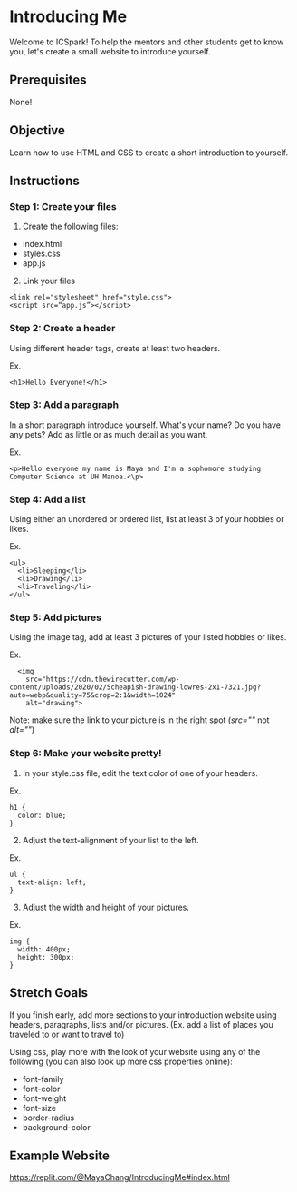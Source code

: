 # Introducing Me
Welcome to ICSpark!  To help the mentors and other students get to know you, let's create a small website to introduce yourself.

## Prerequisites
None!

## Objective
Learn how to use HTML and CSS to create a short introduction to yourself.

## Instructions
### Step 1: Create your files
1. Create the following files:
- index.html
- styles.css
- app.js

2. Link your files 
```
<link rel="stylesheet" href="style.css">
<script src=“app.js”></script>
```

### Step 2: Create a header
Using different header tags, create at least two headers.

Ex.
```
<h1>Hello Everyone!</h1>
```
### Step 3: Add a paragraph
In a short paragraph introduce yourself.  What's your name?  Do you have any pets?  Add as little or as much detail as you want.

Ex.
```
<p>Hello everyone my name is Maya and I'm a sophomore studying Computer Science at UH Manoa.<\p>
```

### Step 4: Add a list
Using either an unordered or ordered list, list at least 3 of your hobbies or likes.

Ex.
```
<ul>
  <li>Sleeping</li>
  <li>Drawing</li>
  <li>Traveling</li>
</ul>
```

### Step 5: Add pictures
Using the image tag, add at least 3 pictures of your listed hobbies or likes.

Ex.
```
  <img
    src="https://cdn.thewirecutter.com/wp-content/uploads/2020/02/5cheapish-drawing-lowres-2x1-7321.jpg?auto=webp&quality=75&crop=2:1&width=1024"
    alt="drawing">
```

Note: make sure the link to your picture is in the right spot (*src=""* not *alt=""*)

### Step 6: Make your website pretty!
1) In your style.css file, edit the text color of one of your headers.

Ex.
```
h1 {
  color: blue;
}
```

2) Adjust the text-alignment of your list to the left.

Ex.
```
ul {
  text-align: left;
}
```

3) Adjust the width and height of your pictures.

Ex.
```
img {
  width: 400px;
  height: 300px;
}
```

## Stretch Goals
If you finish early, add more sections to your introduction website using headers, paragraphs, lists and/or pictures.  (Ex. add a list of places you traveled to or want to travel to)

Using css, play more with the look of your website using any of the following (you can also look up more css properties online):
- font-family
- font-color
- font-weight
- font-size
- border-radius
- background-color


## Example Website
https://replit.com/@MayaChang/IntroducingMe#index.html
